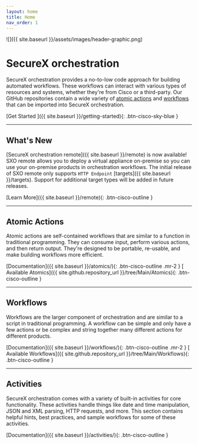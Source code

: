 ```yaml
---
layout: home
title: Home
nav_order: 1
---
```


![]({{ site.baseurl }}/assets/images/header-graphic.png)

# SecureX orchestration
SecureX orchestration provides a no-to-low code approach for building automated workflows. These workflows can interact with various types of resources and systems, whether they're from Cisco or a third-party. Our GitHub repositories contain a wide variety of [atomic actions](#atomic-actions) and [workflows](#workflows) that can be imported into SecureX orchestration.

[Get Started <i class="fa fa-arrow-right ml-1"></i>]({{ site.baseurl }}/getting-started){: .btn-cisco-sky-blue }

---

## <i class="far fa-star mr-1"></i> What's New
[SecureX orchestration remote]({{ site.baseurl }}/remote) is now available! SXO remote allows you to deploy a virtual appliance on-premise so you can use your on-premise products in orchestration workflows. The initial release of SXO remote only supports `HTTP Endpoint` [targets]({{ site.baseurl }}/targets). Support for additional target types will be added in future releases.

[Learn More]({{ site.baseurl }}/remote){: .btn-cisco-outline }

---

## Atomic Actions
Atomic actions are self-contained workflows that are similar to a function in traditional programming. They can consume input, perform various actions, and then return output. They're designed to be portable, re-usable, and make building workflows more efficient.

[Documentation]({{ site.baseurl }}/atomics/){: .btn-cisco-outline .mr-2 } [<i class="fab fa-github mr-1"></i> Available Atomics]({{ site.github.repository_url }}/tree/Main/Atomics){: .btn-cisco-outline }

---

## Workflows
Workflows are the larger component of orchestration and are similar to a script in traditional programming. A workflow can be simple and only have a few actions or be complex and string together many different actions for different products.

[Documentation]({{ site.baseurl }}/workflows/){: .btn-cisco-outline .mr-2 } [<i class="fab fa-github mr-1"></i> Available Workflows]({{ site.github.repository_url }}/tree/Main/Workflows){: .btn-cisco-outline }

---

## Activities
SecureX orchestration comes with a variety of built-in activities for core functionality. These activities handle things like date and time manipulation, JSON and XML parsing, HTTP requests, and more. This section contains helpful hints, best practices, and sample workflows for some of these activities.

[Documentation]({{ site.baseurl }}/activities/){: .btn-cisco-outline }
